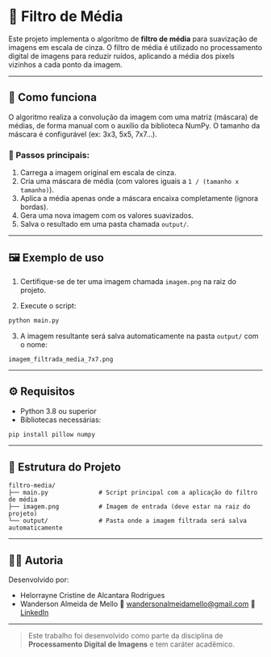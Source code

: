 # 🧪 Filtro de Média

Este projeto implementa o algoritmo de **filtro de média** para suavização de imagens em escala de cinza. O filtro de média é utilizado no processamento digital de imagens para reduzir ruídos, aplicando a média dos pixels vizinhos a cada ponto da imagem.

---

## 📌 Como funciona

O algoritmo realiza a convolução da imagem com uma matriz (máscara) de médias, de forma manual com o auxílio da biblioteca NumPy. O tamanho da máscara é configurável (ex: 3x3, 5x5, 7x7...).

### 🧠 Passos principais:

1. Carrega a imagem original em escala de cinza.
2. Cria uma máscara de média (com valores iguais a `1 / (tamanho x tamanho)`).
3. Aplica a média apenas onde a máscara encaixa completamente (ignora bordas).
4. Gera uma nova imagem com os valores suavizados.
5. Salva o resultado em uma pasta chamada `output/`.

---

## 🖼️ Exemplo de uso

1. Certifique-se de ter uma imagem chamada `imagem.png` na raiz do projeto.

2. Execute o script:

```bash
python main.py
```

3. A imagem resultante será salva automaticamente na pasta `output/` com o nome:

```
imagem_filtrada_media_7x7.png
```

---

## ⚙️ Requisitos

* Python 3.8 ou superior
* Bibliotecas necessárias:

```bash
pip install pillow numpy
```

---

## 📁 Estrutura do Projeto

```
filtro-media/
├── main.py              # Script principal com a aplicação do filtro de média
├── imagem.png           # Imagem de entrada (deve estar na raiz do projeto)
└── output/              # Pasta onde a imagem filtrada será salva automaticamente
```

---

## 👨‍💻 Autoria

Desenvolvido por:

* Helorrayne Cristine de Alcantara Rodrigues
* Wanderson Almeida de Mello
  📧 [wandersonalmeidamello@gmail.com](mailto:wandersonalmeidamello@gmail.com)
  🔗 [LinkedIn](https://www.linkedin.com/in/wandersonamello/)

---

> Este trabalho foi desenvolvido como parte da disciplina de **Processamento Digital de Imagens** e tem caráter acadêmico.
